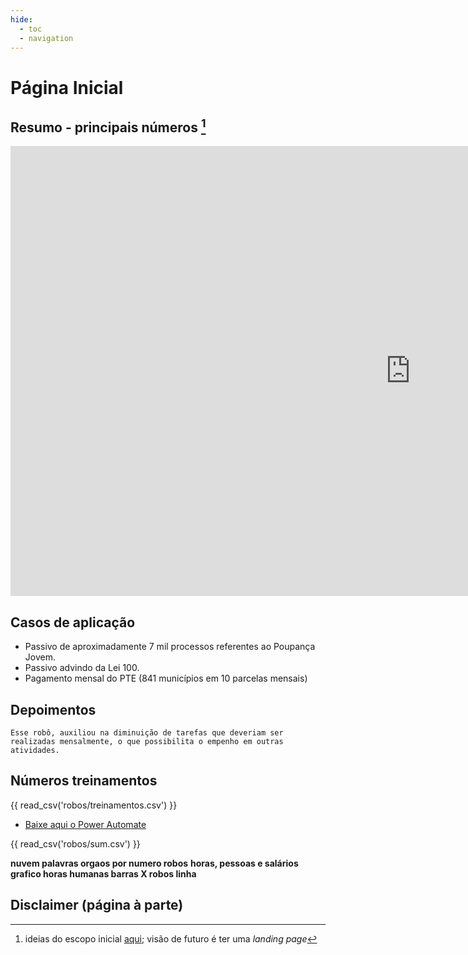 ```yaml
---
hide:
  - toc
  - navigation
---
```


# Página Inicial


## Resumo - principais números [^1]

<div class="video-wrapper">
  <iframe width="1280" height="720" src="https://app.powerbi.com/view?r=eyJrIjoiNmQzZDMxZGMtNGM0OC00YWJmLWIxMjctMTM0OWJjMTAyZWNmIiwidCI6ImU1ZDNhZTdjLTliMzgtNDhkZS1hMDg3LWY2NzM0YTI4NzU3NCJ9&pageName=ReportSection8b08997a641ffd25674f" frameborder="0" allowfullscreen></iframe>
</div>



## Casos de aplicação

* Passivo de aproximadamente 7 mil processos referentes ao Poupança Jovem.
* Passivo advindo da Lei 100.
* Pagamento mensal do PTE (841 municípios em 10 parcelas mensais)

## Depoimentos

````
Esse robô, auxiliou na diminuição de tarefas que deveriam ser realizadas mensalmente, o que possibilita o empenho em outras atividades.
````

## Números treinamentos

{{ read_csv('robos/treinamentos.csv') }}

* [Baixe aqui o Power Automate]()


{{ read_csv('robos/sum.csv') }}

**nuvem palavras orgaos por numero robos**
**horas, pessoas e salários**
**grafico horas humanas barras X robos linha**

[^1]: ideias do escopo inicial [aqui](https://github.com/lab-mg/automatizacoes/issues/9#issue-1928943357); visão de futuro é ter uma _landing page_

## Disclaimer (página à parte)
